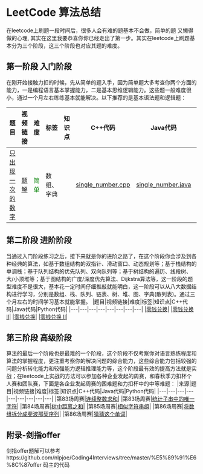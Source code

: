# LeetCode 算法总结
在leetcode上刷题一段时间后，很多人会有难的题基本不会做，简单的题  又懒得做的心理, 其实在这里我要恭喜你你已经走出了第一步。其实在leetcode上刷题基本分为三个阶段，这三个阶段也对应其题的难度。

## 第一阶段 入门阶段
在刚开始接触力扣的时候，先从简单的题入手，因为简单题大多考查你两个方面的能力，一是编程语言基本掌握能力，二是基本思维逻辑能力。这些题一般难度很小，通过一个月左右练练基本就能解决。以下推荐的是基本语法题和逻辑题：

|题目|视频链接|难度|标签|知识点|C++代码|Java代码|Python代码|
|---|---|---|---|---|---|---|---|
|[只出现一次的数字](https://leetcode-cn.com/leetbook/read/top-interview-questions/xm0u83/)|[题解](https://leetcode-cn.com/problems/single-number/solution/zhi-chu-xian-yi-ci-de-shu-zi-by-leetcode-solution/)|<font color="green">简单</font>|数组、字典||[single_number.cpp](https://github.com/lowicz-yao/leetcode-practise/tree/main/code/C%2B%2B%E4%BB%A3%E7%A0%81/single_number.cpp)|[single_number.java](https://github.com/lowicz-yao/leetcode-practise/blob/main/code/Java%E4%BB%A3%E7%A0%81/single_number.java)|[single_number.py](https://github.com/lowicz-yao/leetcode-practise/blob/main/code/Python%E4%BB%A3%E7%A0%81/single_number.py)|

## 第二阶段 进阶阶段
当通过入门阶段练习之后，接下来就是你的进阶之路了，在这个阶段你会涉及到各种经典的算法，如基于数组结构的双指针、滑动窗口、动态规划等；基于栈结构的单调栈；基于队列结构的优先队列、双向队列等；基于树结构的遍历、线段树、大/小顶堆等；基于图结构的广度/深度优先算法、Dijkstra算法等，这一阶段的题型难度不是很大，基本花一定时间仔细推敲就能明白，这一阶段可以从八大数据结构进行学习，分别是数组、栈、队列、链表、树、堆、图、字典(散列表)。通过三个月左右的时间学习基本就能掌握。
|题目|视频链接|难度|标签|知识点|C++代码|Java代码|Python代码|
|---|---|---|---|---|---|---|---|
|[零钱兑换](https://leetcode-cn.com/leetbook/read/top-interview-questions/x2echt/)|
|[零钱兑换 II](https://leetcode.cn/problems/coin-change-ii/)|
|[零钱兑换](https://leetcode-cn.com/leetbook/read/top-interview-questions/x2echt/)|
|[零钱兑换 II](https://leetcode.cn/problems/coin-change-ii/)|


## 第三阶段 高级阶段
算法的最后一个阶段也是最难的一个阶段，这个阶段不仅考察你对语言熟练程度和算法的掌握程度，更注重考察你的解决问题的综合能力，这些综合能力包括较强的问题分析转化能力和较强能力逻辑推理能力等，这个阶段最有效的提高方法就是实战；在leetcode上实战的方法可以参加各种企业发起的周赛，和春秋季力扣杯个人赛和团队赛，下面是各企业发起周赛的困难题和力扣杯中的中等难题：
|来源|题目|视频链接|难度|标签|知识点|C++代码|Java代码|Python代码|
|---|---|---|---|---|---|---|---|---|
|第83场周赛|[连续整数求和](https://leetcode.cn/problems/consecutive-numbers-sum/)|
|第83场周赛|[统计子串中的唯一字符](https://leetcode.cn/problems/count-unique-characters-of-all-substrings-of-a-given-string/)|
|第84场周赛|[树中距离之和](https://leetcode.cn/problems/sum-of-distances-in-tree/)|
|第85场周赛|[相似字符串组](https://leetcode.cn/problems/similar-string-groups/)|
|第86场周赛|[将数组拆分成斐波那契序列](https://leetcode.cn/problems/split-array-into-fibonacci-sequence/)|
|第86场周赛|[猜猜这个单词](https://leetcode.cn/problems/guess-the-word/)|

## 附录-剑指offer
剑指offer题解可以参考https://github.com/nlpjoe/Coding4Interviews/tree/master/%E5%89%91%E6%8C%87offer 码主的代码

